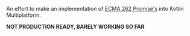 An effort to make an implementation of [ECMA 262 Promise's](https://tc39.es/ecma262/#sec-promise-objects) into Kotlin Multiplatform.

**NOT PRODUCTION READY, BARELY WORKING SO FAR**
